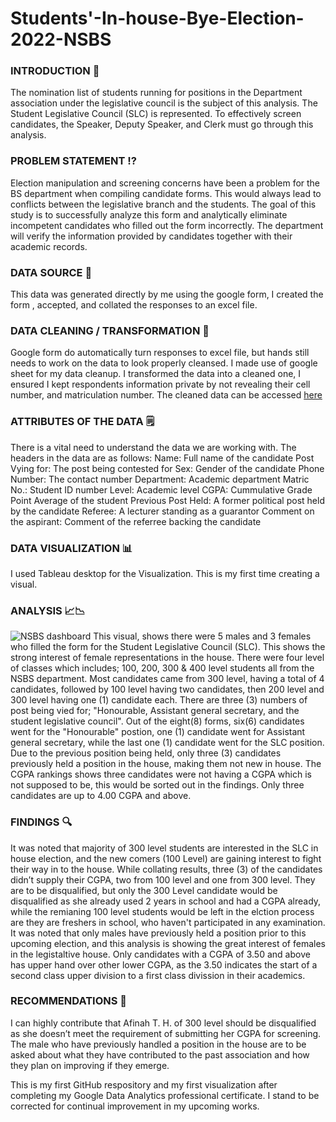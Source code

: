 # Students'-In-house-Bye-Election-2022-NSBS
### INTRODUCTION 📕 
The nomination list of students running for positions in the Department association under the legislative council is the subject of this analysis.
The Student Legislative Council (SLC) is represented. To effectively screen candidates, the Speaker, Deputy Speaker, and Clerk must go through this analysis.
### PROBLEM STATEMENT ⁉️
Election manipulation and screening concerns have been a problem for the BS department when compiling candidate forms. This would always lead to conflicts between the legislative branch and the students.
The goal of this study is to successfully analyze this form and analytically eliminate incompetent candidates who filled out the form incorrectly. The department will verify the information provided by candidates together with their academic records.
### DATA SOURCE 🔎
This data was generated directly by me using the google form, I created the form , accepted, and collated the responses to an excel file.
### DATA CLEANING / TRANSFORMATION 🛁
Google form do automatically turn responses to excel file, but hands still needs to work on the data to look properly cleansed. I made use of google sheet for my data cleanup.
I transformed the data into a cleaned one, I ensured I kept respondents information private by not revealing their cell number, and matriculation number.
The cleaned data can be accessed [here](https://docs.google.com/spreadsheets/d/134OgnPU8kvv6gmI2468_cs_WrQUXOvgF/edit?usp=sharing&ouid=111812501831188990191&rtpof=true&sd=true)
### ATTRIBUTES OF THE DATA 🗒
There is a vital need to understand the data we are working with. The headers in the data are as follows:
Name:	Full name of the candidate
Post Vying for:	The post being contested for
Sex: Gender of the candidate
Phone Number:	The contact number
Department: Academic department	
Matric No.:	Student ID number
Level:	Academic level
CGPA:	Cummulative Grade Point Average of the student
Previous Post Held:	A former political post held by the candidate
Referee: A lecturer standing as a guarantor
Comment on the aspirant: Comment of the referree backing the candidate
### DATA VISUALIZATION 📊
I used Tableau desktop for the Visualization. This is my first time creating a visual.
### ANALYSIS 📈📉
![NSBS dashboard](https://user-images.githubusercontent.com/101089830/181726420-56bed7ee-c1a1-4d22-b0ad-37dbd68a63d8.jpg)
This visual, shows there were 5 males and 3 females who filled the form for the Student Legislative Council (SLC). This shows the strong interest of female representations in the house.
There were four level of classes which includes; 100, 200, 300 & 400 level students all from the NSBS department. Most candidates came from 300 level, having a total of  4 candidates, followed by 100 level having two candidates, then 200 level and 300 level having one (1) candidate each.
There are three (3) numbers of post being vied for; "Honourable, Assistant general secretary, and the student legislative council". Out of the eight(8) forms, six(6) candidates went for the "Honourable" postion, one (1) candidate went for Assistant general secretary, while the last one (1) candidate went for the SLC position.
Due to the previous position being held, only three (3) candidates previously held a position in the house, making them not new in house.
The CGPA rankings shows three candidates were not having a CGPA which is not supposed to be, this would be sorted out in the findings. Only three candidates are up to 4.00 CGPA and above.
### FINDINGS 🔍
It was noted that majority of 300 level students are interested in the SLC in house election, and the new comers (100 Level) are gaining interest to fight their way in to the house.
While collating results, three (3) of the candidates didn’t supply their CGPA, two from 100 level and one from 300 level. They are to be disqualified, but only the 300 Level candidate would be disqualified as she already used 2 years in school and had a CGPA already, while the remianing 100 level students would be left in the elction process are they are freshers in school, who haven't participated in any examination.
It was noted that only males have previously held a position prior to this upcoming election, and this analysis is showing the great interest of females in the legistaltive house.
Only candidates with a CGPA of 3.50 and above has upper hand over other lower CGPA, as the 3.50 indicates the start of a second class upper division to a first class divission in their academics. 
### RECOMMENDATIONS 📝
I can highly contribute that Afinah T. H. of 300 level should be disqualified as she doesn’t meet the requirement of submitting her CGPA for screening.
The male who have previously handled a position in the house are to be asked about what they have contributed to the past association and how they plan on improving if they emerge.


This is my first GitHub respository and my first visualization after completing my Google Data Analytics professional certificate.
I stand to be corrected for continual improvement in my upcoming works.
